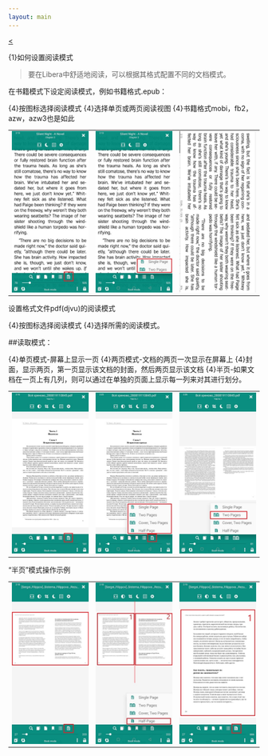 ```yaml
---
layout: main
---
```

[<](/wiki/faq/zh)

{1}如何设置阅读模式

>要在Libera中舒适地阅读，可以根据其格式配置不同的文档模式。

在书籍模式下设定阅读模式，例如书籍格式.epub：

{4}按图标选择阅读模式
{4}选择单页或两页阅读视图
{4}书籍格式mobi，fb2，azw，azw3也是如此

||||
|-|-|-|
|![](1.jpg)|![](2.jpg)|![](3.jpg)|

设置格式文件pdf(djvu)的阅读模式

{4}按图标选择阅读模式
{4}选择所需的阅读模式。

##读取模式：

{4}单页模式-屏幕上显示一页
{4}两页模式-文档的两页一次显示在屏幕上
{4}封面，显示两页，第一页显示该文档的封面，然后两页显示该文档
{4}半页-如果文档在一页上有几列，则可以通过在单独的页面上显示每一列来对其进行划分。

||||
|-|-|-|
|![](4.jpg)|![](5.jpg)|![](6.jpg)|

“半页”模式操作示例

||||
|-|-|-|
|![](7.jpg)|![](8.jpg)|![](9.jpg)|
